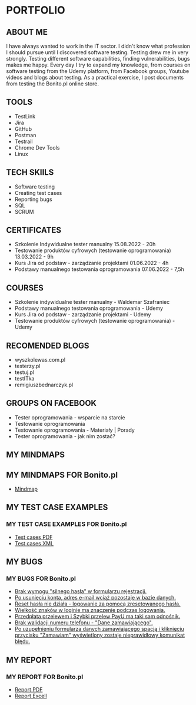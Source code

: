 # PORTFOLIO
## ABOUT ME
I have always wanted to work in the IT sector. I didn't know what profession I should pursue until I discovered software testing. Testing drew me in very strongly. Testing different software capabilities, finding vulnerabilities, bugs makes me happy. Every day I try to expand my knowledge, from courses on software testing from the Udemy platform, from Facebook groups, Youtube videos and blogs about testing. As a practical exercise, I post documents from testing the Bonito.pl online store.
## TOOLS
* TestLink
* Jira
* GitHub
* Postman
* Testrail
* Chrome Dev Tools
* Linux
## TECH SKIILS
* Software testing
* Creating test cases
* Reporting bugs
* SQL
* SCRUM
## CERTIFICATES
* Szkolenie Indywidualne tester manualny 15.08.2022 - 20h
* Testowanie produktów cyfrowych (testowanie oprogramowania) 13.03.2022 - 9h
* Kurs Jira od podstaw - zarządzanie projektami 01.06.2022 - 4h
* Podstawy manualnego testowania oprogramowania  07.06.2022 - 7,5h
## COURSES
* Szkolenie indywidualne tester manualny - Waldemar Szafraniec
* Podstawy manualnego testowania oprogramowania - Udemy
* Kurs Jira od podstaw - zarządzanie projektami - Udemy
* Testowanie produktów cyfrowych (testowanie oprogramowania) - Udemy
## RECOMENDED BLOGS
* wyszkolewas.com.pl
* testerzy.pl
* testuj.pl
* testITka
* remigiuszbednarczyk.pl
## GROUPS ON FACEBOOK
* Tester oprogramowania - wsparcie na starcie
* Testowanie oprogramowania
* Testowanie oprogramowania - Materiały | Porady
* Tester oprogramowania - jak nim zostać?
## MY MINDMAPS
## MY MINDMAPS FOR Bonito.pl
* [Mindmap](https://drive.google.com/file/d/1vZETRqStA8WFoMto44dDJL8LtpGK2gaB/view?usp=sharing)
## MY TEST CASE EXAMPLES
### MY TEST CASE EXAMPLES FOR Bonito.pl
* [Test cases PDF](https://drive.google.com/file/d/1o0WMSKmzU5VS2elJMd2GjlKzPpRXIysk/view?usp=sharing)
* [Test cases XML](https://drive.google.com/file/d/1kp1Ib_rlraXVYANbbwj-CVH44rhvg54B/view?usp=sharing)
## MY BUGS
### MY BUGS FOR Bonito.pl
* [Brak wymogu "silnego hasła" w formularzu rejestracji.](https://docs.google.com/document/d/1AmdBf_z3K1baLVBee0x2SNlC8JTuvI4o/edit?usp=sharing&ouid=112131165326463282342&rtpof=true&sd=true)
* [Po usunięciu konta, adres e-mail wciąż pozostaje w bazie danych.](https://docs.google.com/document/d/1Vbe2dY9c3LxlWwIqEhs9ZEJkmvQNHB39/edit?usp=sharing&ouid=112131165326463282342&rtpof=true&sd=true)
* [Reset hasła nie działa - logowanie za pomocą zresetowanego hasła.](https://docs.google.com/document/d/1Y7y5P26HXGgcouY-NH-jKHSfci6wnLHM/edit?usp=sharing&ouid=112131165326463282342&rtpof=true&sd=true)
* [Wielkość znaków w loginie ma znaczenie podczas logowania.](https://docs.google.com/document/d/1itvgeGcVefzH-jDOxWCcswIV6Vs1RIYh/edit?usp=sharing&ouid=112131165326463282342&rtpof=true&sd=true)
* [Przedpłata przelewem i Szybki przelew PayU ma taki sam odnośnik.](https://docs.google.com/document/d/18L8aLh0pGu1sCaitzPVqlcaClTZJNN2V/edit?usp=sharing&ouid=112131165326463282342&rtpof=true&sd=true)
* [Brak walidacji numeru telefonu - "Dane zamawiającego".](https://docs.google.com/document/d/1hYjfNc1jb9VsCth5M0kFAnUZwfC_HwN4/edit?usp=sharing&ouid=112131165326463282342&rtpof=true&sd=true)
* [Po uzupełnieniu formularza danych zamawiającego spacją i kliknięciu przycisku "Zamawiam" wyświetlony zostaje nieprawidłowy komunikat błędu.](https://docs.google.com/document/d/1EaiHILoSAl6yZzwbmJ4SGR9PWUxp-g6a/edit?usp=sharing&ouid=112131165326463282342&rtpof=true&sd=true)

## MY REPORT
### MY REPORT FOR Bonito.pl
* [Report PDF](https://drive.google.com/file/d/1cyQLErOVY3HDNajjDqIW-581PxOEM0qN/view?usp=sharing)
* [Report Excell](https://docs.google.com/spreadsheets/d/1i1YhI8lilbKKq8tpycd6HlBkzUCseX8j/edit?usp=sharing&ouid=112131165326463282342&rtpof=true&sd=true)
